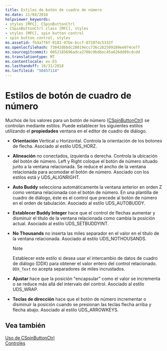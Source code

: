 ```yaml
---
title: Estilos de botón de cuadro de número
ms.date: 11/04/2016
helpviewer_keywords:
- styles [MFC], CSpinButtonCtrl
- CSpinButtonCtrl class [MFC], styles
- styles [MFC], spin button control
- spin button control, styles
ms.assetid: fb4a7f6f-9182-47be-bccf-0728fdc5332f
ms.openlocfilehash: 73042dbbdc28819ecc736c282599189ee074ce77
ms.sourcegitcommit: 6052185696adca270bc9bdbec45a626dd89cdcdd
ms.translationtype: MT
ms.contentlocale: es-ES
ms.lasthandoff: 10/31/2018
ms.locfileid: "50457114"
---
```

# <a name="spin-button-styles"></a>Estilos de botón de cuadro de número

Muchos de los valores para un botón de número ([CSpinButtonCtrl](../mfc/reference/cspinbuttonctrl-class.md)) se controlan mediante estilos. Puede establecer los siguientes estilos utilizando el **propiedades** ventana en el editor de cuadro de diálogo.

- **Orientación** Vertical u Horizontal. Controla la orientación de los botones de flecha. Asociado al estilo UDS_HORZ.

- **Alineación** no conectados, izquierda o derecha. Controla la ubicación del botón de número. Left y Right coloque el botón de número situado junto a la ventana relacionada. Se reduce el ancho de la ventana relacionada para acomodar el botón de número. Asociado con los estilos está y UDS_ALIGNRIGHT.

- **Auto Buddy** selecciona automáticamente la ventana anterior en orden Z como ventana relacionada con el botón de número. En una plantilla de cuadro de diálogo, éste es el control que precede al botón de número en el orden de tabulación. Asociado al estilo UDS_AUTOBUDDY.

- **Establecer Buddy Integer** hace que el control de flechas aumentar y disminuir el título de la ventana relacionada como cambia la posición actual. Asociado al estilo UDS_SETBUDDYINT.

- **No Thousands** no inserta las miles separador en el valor en el título de la ventana relacionada. Asociado al estilo UDS_NOTHOUSANDS.

    > [!NOTE]
    >  Establecer este estilo si desea usar el intercambio de datos de cuadro de diálogo (DDX) para obtener el valor entero del control relacionado. `DDX_Text` no acepta separadores de miles incrustados.

- **Ajustar** hace que la posición "encapsular" como el valor se incrementa o se reduce más allá del intervalo del control. Asociado al estilo UDS_WRAP.

- **Teclas de dirección** hace que el botón de número incrementar o disminuir la posición cuando se presionan las teclas flecha arriba y flecha abajo. Asociado al estilo UDS_ARROWKEYS.

## <a name="see-also"></a>Vea también

[Uso de CSpinButtonCtrl](../mfc/using-cspinbuttonctrl.md)<br/>
[Controles](../mfc/controls-mfc.md)

